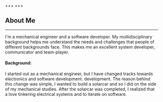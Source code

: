 +++
+++

## About Me
---

I'm a mechanical engineer and a software developer.
My multidisciplinary background helps me understand the needs
and challenges that people of different backgrounds face. This makes me an
excellent system developer, communicator and team-player. 


#### Background:
I started out as a mechanical engineer, but I have changed tracks towards electronics and software development.
development. The reason behind this change was simple, I wanted to build a solarcar and so I did on the side of my mechanical studies. 
After the solarcar was completed, I realized that a love tinkering electrical systems and to iterate on software.


